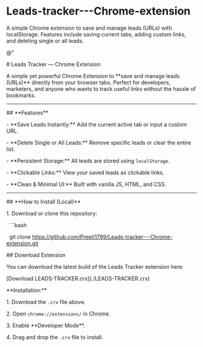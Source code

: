 # Leads-tracker---Chrome-extension

A simple Chrome extension to save and manage leads (URLs) with localStorage. Features include saving current tabs, adding custom links, and deleting single or all leads.

@"

\# Leads Tracker — Chrome Extension  



A simple yet powerful Chrome Extension to \*\*save and manage leads (URLs)\*\* directly from your browser tabs. Perfect for developers, marketers, and anyone who wants to track useful links without the hassle of bookmarks.



---



\## \*\*Features\*\*  

\- \*\*Save Leads Instantly:\*\* Add the current active tab or input a custom URL.  

\- \*\*Delete Single or All Leads:\*\* Remove specific leads or clear the entire list.  

\- \*\*Persistent Storage:\*\* All leads are stored using `localStorage`.  

\- \*\*Clickable Links:\*\* View your saved leads as clickable links.  

\- \*\*Clean \& Minimal UI:\*\* Built with vanilla JS, HTML, and CSS.  



---



\## \*\*How to Install (Local)\*\*  

1\. Download or clone this repository:  

&nbsp;  ```bash

&nbsp;  git clone https://github.com/Preeti1799/Leads-tracker---Chrome-extension.git

\## Download Extension

You can download the latest build of the Leads Tracker extension here:

\[Download LEADS-TRACKER.crx](./LEADS-TRACKER.crx)



\*\*Installation:\*\*  

1\. Download the `.crx` file above.  

2\. Open `chrome://extensions/` in Chrome.  

3\. Enable \*\*Developer Mode\*\*.  

4\. Drag and drop the `.crx` file to install.




